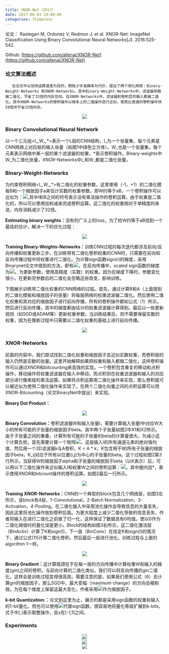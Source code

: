 ```yaml
---
title: XNOR-Net（2017）
date: 2017-06-03 19:00:00
categories: fCompress
---
```


<script type="text/javascript" src="http://cdn.mathjax.org/mathjax/latest/MathJax.js?config=default"></script>

论文： Rastegari M, Ordonez V, Redmon J, et al. XNOR-Net: ImageNet Classification Using Binary Convolutional Neural Networks[J]. 2016:525-542.

Github: [https://github.com/allenai/XNOR-Net](https://github.com/allenai/XNOR-Net)

### 论文算法概述

       在论文中以加快运算速度为目的，牺牲少许准确率为代价，提出了两个简化网络：Binary-Weight-Networks 和XNOR-Networks。其中Binary-Weight-Networks中，滤波器参数被二值化，节省了32倍的内存空间。在XNOR-Networks中，滤波器和卷积层的输入都被二值化。其中XNOR-Networks的卷积操作以根本上的二值操作进行近似，使其比普通的卷积操作快58倍并节省32倍内存。

<center><img src="{{ site.baseurl }}/images/pdCompress/xnornet1.png"></center>

### Binary Convolutional Neural Network

   以一个三元组<I_,W_,*>表示一个L层的CNN结构，I_为一个张量集，每个元素是CNN网络上对应层的输入张量（如图1中绿色立方体）。W_也是一个张量集，每个元素表示网络中某一层的某个滤波器的权重，*表示卷积操作。Binary-weights中W_为二值化张量，XNOR-Networks中I_和W_都是二值化张量。
   
### Binary-Weight-Networks

   为约束卷积网络<I_,W_,*>有二值化的权重参数，这里使用（-1，+1）的二值化模板B和一个缩放因子a来估计实数的权重参数，即W约等于aB，一个卷积操作可以近似为：<img src="{{ site.baseurl }}/images/pdCompress/xnornet2.png">,其中I和B之间的符号表示没有乘法操作的卷积运算。由于权重是二值化的，所以可以使用加和减来完成卷积运算。这二值化的权重相对于单精度的来说，内存消耗减少了32倍。
   
   <strong>Estimating binary weights：</strong>没有的广义上的loss，为了给W约等于aB找到一个最佳的估计，解决一下的优化过程：
   
<center><img src="{{ site.baseurl }}/images/pdCompress/xnornet3.png"></center>

   <strong>Training Binary-Weights-Networks：</strong>训练CNN过程的每次迭代都涉及前向/反向传播和权重更新三步。在训练带有二值化卷积权重的CNN时，只需要在前向和反向传播过程中将权重进行二值化。为计算sign函数sign(r)的梯度，采用Binarynet论文中提到的方法，即有<img src="{{ site.baseurl }}/images/pdCompress/xnornet4.png">，在反向传播中，scaled sign函数的梯度为<img src="{{ site.baseurl }}/images/pdCompress/xnornet5.png">。为更新参数，使用高精度（实数）的权重。因为在梯度下降时，参数变化很小，在更新完参数后的二值化会忽略这些改变，影响训练。
   
   下图展示训练带二值化权重的CNN网络的过程。首先，通过计算B和A（上面提到的二值化模板和缩放因子的张量）将每层网络的权重滤波器二值化。然后使用二值化权重和其对应的缩放因子进行前向传播，所有的卷积操作都如公式（1）所示。然后进行反向传播，其中的梯度都由估计的权重滤波器计算得到。最后以一些更新规则（如SGD或ADAM等）更新权重参数。当训练结果后，则不需要保留实数的权重，因为在推断过程中只需要以二值化权重的基础上进行前向传播。
   
<center><img src="{{ site.baseurl }}/images/pdCompress/xnornet6.png"></center>

### XNOR-Networks

   前面的内容中，我们尝试找到二值化权重和缩放因子去近似实数权重，而卷积层的输入仍然是实数的张量。这里开始解释如果把权重和输入都做二值化，这样卷积操作可以通过XNOR和bitcounting来高效的实现。一个卷积包含重复的移动和点积操作，移动操作将权重滤波器在输入中移动，而点积则在权重滤波器和输入的对应部分进行像素级的乘法运算。如果将点积运算用二值化操作来实现，那么卷积就可以被近似为使用二值化操作来实现了。在两个二值化向量之间的点积运算可以用XNOR-Bitcounting（论文BinaryNet中提出）来实现。
   
   <strong>Binary Dot Product：</strong>
   
<center><img src="{{ site.baseurl }}/images/pdCompress/xnornet7.png"></center>

   <strong>Binary Convolution：</strong>卷积滤波器W和输入张量I，需要计算输入张量I中对应W大小的所有可能的子张量的缩放因子beta。其中两个子张量如图2中X1和X2所示。由于子张量之间的重叠，计算所有可能的子张量的beta的计算量很大，为减小这个计算负担，首先需要计算一个矩阵<img src="{{ site.baseurl }}/images/pdCompress/xnornet8.png">，这是输入I的所有通道元素的绝对值均值，然后用一个2D滤波器k与A卷积，K = A * k，K包含用于I的所有子张量的缩放因子beta，K_ij对应于所有以位置(i,j)为中心的子张量的beta。这个过程如图2第3行所示。当获得W的缩放因子alpha和子张量的缩放因子beta（以K表示）后，可以用以下二值化操作来近似输入I和权重W之间的卷积运算：<img src="{{ site.baseurl }}/images/pdCompress/xnornet9.png">。其中圈内加*，表示使用XNOR和bitcount操作的卷积运算。如图2最后一行所示。
   
<center><img src="{{ site.baseurl }}/images/pdCompress/xnornet10.png"></center>

   <strong>Training XNOR-Networks：</strong>CNN的一个典型的block包含几个网络层，如图3左所示，该block有4层，1-Convolutional，2-Batch Normalization，3-Activation，4-Pooling。在二值化输入中采用池化操作会导致信息的大量丢失，因此这里将池化操作放到卷积后面。为更大程度上减少二值化导致的信息丢失，作者将输入在进行二值化之前做了归一化，这样保证了数据具有0均值，使以0作为二值化阈值时的量化误差更小。Block的结构如图3右所示。这二值化激活层（BinActiv）计算了K和sign(I)，下一层（BinConv）在给定K和sign(I)的情况下，通过公式(11)计算二值化卷积。然后最后一层进行池化。训练过程与上面的algorithm 1一样。
   
<center><img src="{{ site.baseurl }}/images/pdCompress/xnornet11.png"></center>

   <strong>Binary Gradient：</strong>这计算瓶颈在于在每一层的方向传播中计算权重W和输入的梯度(gin)之间的卷积。与前向计算的二值化类似，我们可以将反向传播的gin二值化。这样会是训练过程变得很高效。需要注意的是，如果我们使用公式（6）去计算gin的缩放因子，那么SGD中，最大变幅（maximum change）的方向会被削弱。为在每个维度上保留这最大变化，作者采用<img src="{{ site.baseurl }}/images/pdCompress/xnornet12.png">作为缩放因子。
   
   <strong>k-bit Quantization:：</strong>论文到这里为止，展示的都是采用sign函数的权重和输入的1-bit量化。但也可以使用<img src="{{ site.baseurl }}/images/pdCompress/xnornet13.png">代替sign函数，很容易地将量化等级扩展到k-bits，式子中[.]表示取整操作，且x在[-1,1]之间。

### Experiments

<center><img src="{{ site.baseurl }}/images/pdCompress/xnornet14.png"></center>

<center><img src="{{ site.baseurl }}/images/pdCompress/xnornet15.png"></center>

<center><img src="{{ site.baseurl }}/images/pdCompress/xnornet16.png"></center>
